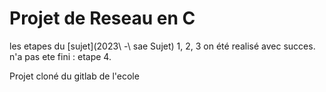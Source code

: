 # Projet de Reseau en C
les etapes du [sujet](2023\ -\ sae Sujet) 1, 2, 3 on été realisé avec succes.<br>
n'a pas ete fini : etape 4.

Projet cloné du gitlab de l'ecole
